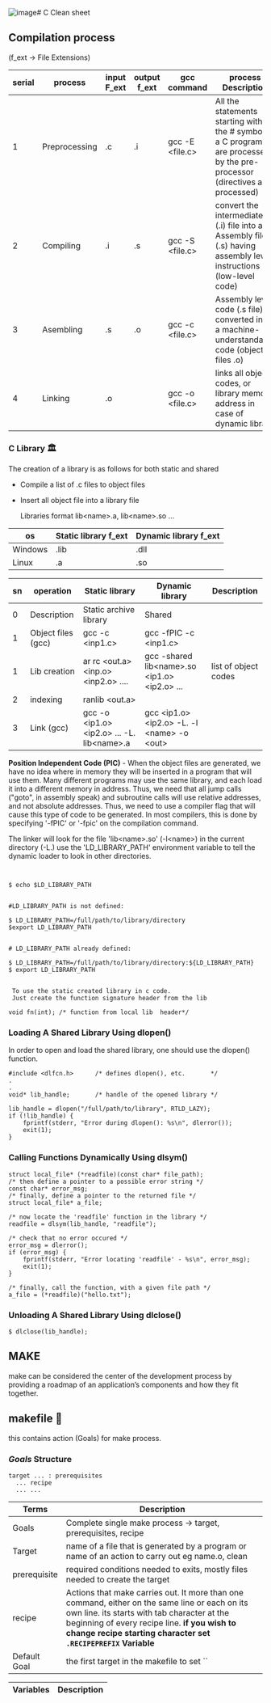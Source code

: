 ![image](https://github.com/HucksApp/C-cln-sht/assets/58187974/d242267e-822f-4533-b241-8d02a7b20167)# C Clean sheet 


## Compilation process

(f_ext -> File Extensions)

serial  |               process       | input F_ext  | output f_ext  |      gcc command          |  process  Description
--------|-----------------------------|--------------|---------------|---------------------------|---------------------------------
1       | Preprocessing               | .c           | .i            | gcc -E <file.c>           | All the statements starting with the # symbol in a C program are processed by the pre-processor (directives are processed)
2       | Compiling                   | .i           | .s            | gcc -S <file.c>           | convert the intermediate (.i) file into an Assembly file (.s) having assembly level instructions (low-level code)
3       | Asembling                   | .s           | .o            | gcc -c <file.c>           | Assembly level code (.s file) is converted into a machine-understandable code (object files .o)
4       | Linking                     | .o           |               | gcc -o <file.c>           | links all object codes, or library memory address in case of dynamic library



### C Library 🏛
The creation of a library is as follows for both static and shared
* Compile a list of .c files to object files
* Insert all object file into a library file

  Libraries format lib\<name>.a, lib\<name>.so ...

os            | Static library f_ext  | Dynamic library f_ext
--------------|-----------------------|------------------------
Windows       | .lib                  | .dll
Linux         | .a                    | .so

sn        |     operation     |          Static library                           |               Dynamic library               | Description
----------|-------------------|---------------------------------------------------|---------------------------------------------|------------------------
0         | Description       | Static archive library                            | Shared                                      |
1         | Object files (gcc)| gcc -c <inp1.c>                                   | gcc -fPIC -c <inp1.c>                       |           
1         | Lib creation      | ar rc <out.a> <inp.o> <inp2.o> ....               | gcc -shared lib\<name>.so <ip1.o> <ip2.o> ...| list of object codes 
2         | indexing          | ranlib <out.a>                                    |
3         | Link (gcc)        | gcc -o <out> <ip1.o> <ip2.o> ...  -L. lib\<name>.a | gcc <ip1.o> <ip2.o>  -L. -l \<name> -o \<out>|


**Position Independent Code (PIC)** - When the object files are generated, we have no idea where in memory they will be inserted in a program that will use them. Many different programs may use the same library, and each load it into a different memory in address. Thus, we need that all jump calls ("goto", in assembly speak) and subroutine calls will use relative addresses, and not absolute addresses. Thus, we need to use a compiler flag that will cause this type of code to be generated.
In most compilers, this is done by specifying '-fPIC' or '-fpic' on the compilation command.


The linker will look for the file 'lib\<name>.so' (-l\<name>) in the current directory (-L.)
use the 'LD_LIBRARY_PATH' environment variable to tell the dynamic loader to look in other directories.
```


$ echo $LD_LIBRARY_PATH


#LD_LIBRARY_PATH is not defined:

$ LD_LIBRARY_PATH=/full/path/to/library/directory
$export LD_LIBRARY_PATH


# LD_LIBRARY_PATH already defined:

$ LD_LIBRARY_PATH=/full/path/to/library/directory:${LD_LIBRARY_PATH}
$ export LD_LIBRARY_PATH
 
```

```
 To use the static created library in c code.
 Just create the function signature header from the lib

void fn(int); /* function from local lib  header*/

```


### Loading A Shared Library Using dlopen()
In order to open and load the shared library, one should use the dlopen() function.

```
#include <dlfcn.h>      /* defines dlopen(), etc.       */
.
.
void* lib_handle;       /* handle of the opened library */

lib_handle = dlopen("/full/path/to/library", RTLD_LAZY);
if (!lib_handle) {
    fprintf(stderr, "Error during dlopen(): %s\n", dlerror());
    exit(1);
}
```

### Calling Functions Dynamically Using dlsym()
```
struct local_file* (*readfile)(const char* file_path);
/* then define a pointer to a possible error string */
const char* error_msg;
/* finally, define a pointer to the returned file */
struct local_file* a_file;

/* now locate the 'readfile' function in the library */
readfile = dlsym(lib_handle, "readfile");

/* check that no error occured */
error_msg = dlerror();
if (error_msg) {
    fprintf(stderr, "Error locating 'readfile' - %s\n", error_msg);
    exit(1);
}

/* finally, call the function, with a given file path */
a_file = (*readfile)("hello.txt");
```




### Unloading A Shared Library Using dlclose()

```
$ dlclose(lib_handle);
```

## MAKE
make can be considered the center of the development process by providing a roadmap of an application’s components and how they fit together.

## makefile 📄
this contains action (Goals) for make process.

### ***Goals*** Structure
```
target ... : prerequisites
  ... recipe
  ... ...
```

Terms  |    Description
-------|------------------ 
Goals        | Complete single make process -> target, prerequisites, recipe
Target       | name of a file that is generated by a program or name of an action to carry out eg name.o,  clean 
prerequisite | required conditions needed to exits, mostly files needed to create the target
recipe       | Actions that make carries out. It more than one command, either on the same line or each on its own line. its starts with tab character at the beginning of every recipe line. **if you wish to change recipe starting character set `.RECIPEPREFIX` Variable**
Default Goal | the first target in the makefile to set ``


Variables  |    Description
-----------|------------------ 

